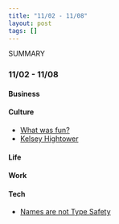 ```yaml
---
title: "11/02 - 11/08"
layout: post
tags: []
---
```


SUMMARY

### 11/02 - 11/08

#### Business

#### Culture

* [What was fun?](https://www.vox.com/the-goods/21523704/fun-quarantine-home)
* [Kelsey Hightower](https://www.protocol.com/kelsey-hightower-google-cloud)

#### Life

#### Work

#### Tech

* [Names are not Type Safety](https://lexi-lambda.github.io/blog/2020/11/01/names-are-not-type-safety/)
